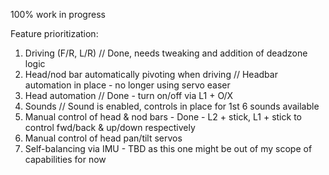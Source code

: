 100% work in progress

Feature prioritization:
1. Driving (F/R, L/R) // Done, needs tweaking and addition of deadzone logic
2. Head/nod bar automatically pivoting when driving // Headbar automation in place - no longer using servo easer
3. Head automation // Done - turn on/off via L1 + O/X
4. Sounds // Sound is enabled, controls in place for 1st 6 sounds available
5. Manual control of head & nod bars - Done - L2 + stick, L1 + stick to control fwd/back & up/down respectively
6. Manual control of head pan/tilt servos
7. Self-balancing via IMU - TBD as this one might be out of my scope of capabilities for now
